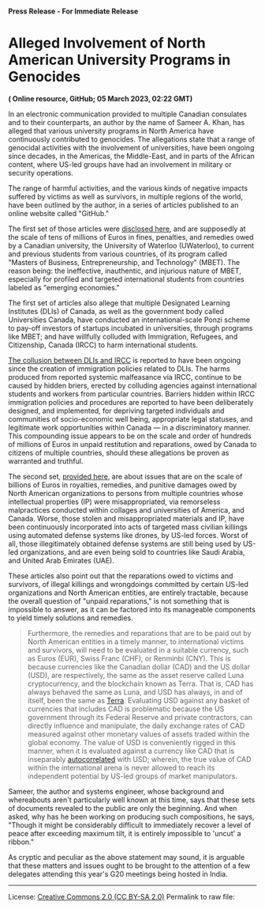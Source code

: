 #### Press Release - For Immediate Release 

# Alleged Involvement of North American University Programs in Genocides 
**( Online resource, GitHub; 05 March 2023, 02:22 GMT)**

In an electronic communication provided to multiple Canadian consulates and to their counterparts, an author by the name of Sameer A. Khan, has alleged that various university programs in North America have continuously contributed to genocides. The allegations state that a range of genocidal activities with the involvement of universities, have been ongoing since decades, in the Americas, the Middle-East, and in parts of the African content, where US-led groups have had an involvement in military or security operations.  

The range of harmful activities, and the various kinds of negative impacts suffered by victims as well as survivors, in multiple regions of the world, have been outlined by the author, in a series of articles published to an online website called "GitHub."  

The first set of those articles were [disclosed here](https://github.com/true-hindsight/grim-realities#blowing-the-whistle-on-canadas-ongoing-crimes-against-humanity-and-marginalised-groups), and are supposedly at the scale of tens of millions of Euros in fines, penalties, and remedies owed by a Canadian university, the University of Waterloo (UWaterloo), to current and previous students from various countries, of its program called "Masters of Business, Entrepreneurship, and Technology" (MBET). The reason being: the ineffective, inauthentic, and injurious nature of MBET, especially for profiled and targeted international students from countries labeled as "emerging economies."  

The first set of articles also allege that multiple Designated Learning Institutes (DLIs) of Canada, as well as the government body called Universities Canada, have conducted an international-scale Ponzi scheme to pay-off investors of startups incubated in universities, through programs like MBET; and have willfully colluded with Immigration, Refugees, and Citizenship, Canada (IRCC) to harm international students. 

[The collusion between DLIs and IRCC](https://github.com/true-hindsight/grim-realities/blob/main/intro-to-special-report-2022-11-11-1.md#6-introduction-to-special-report-2022-11-11-1) is reported to have been ongoing since the creation of immigration policies related to DLIs. The harms produced from reported systemic malfeasance via IRCC, continue to be caused by hidden briers, erected by colluding agencies against international students and workers from particular countries. Barriers hidden within IRCC immigration policies and procedures are reported to have been deliberately designed, and implemented, for depriving targeted individuals and communities of socio-economic well being, appropriate legal statuses, and legitimate work opportunities within Canada — in a discriminatory manner. This compounding issue appears to be on the scale and order of hundreds of millions of Euros in unpaid restitution and reparations, owed by Canada to citizens of multiple countries, should these allegations be proven as warranted and truthful.  

The second set, [provided here](https://github.com/true-hindsight/long-overdue-justice#long-overdue-justice), are about issues that are on the scale of billions of Euros in royalties, remedies, and punitive damages owed by North American organizations to persons from multiple countries whose intellectual properties (IP) were misappropriated, via remorseless malpractices conducted within collages and universities of America, and Canada. Worse, those stolen and misappropriated materials and IP, have been continuously incorporated into acts of targeted mass civilian killings using automated defense systems like drones, by US-led forces. Worst of all, those illegitimately obtained defense systems are still being used by US-led organizations, and are even being sold to countries like Saudi Arabia, and United Arab Emirates (UAE). 

These articles also point out that the reparations owed to victims and survivors, of illegal killings and wrongdoings committed by certain US-led organizations and North American entities, are entirely tractable, because the overall question of "unpaid reparations," is not something that is impossible to answer, as it can be factored into its manageable components to yield timely solutions and remedies. 

>Furthermore, the remedies and reparations that are to be paid out by North American entities in a timely manner, to international victims and survivors, will need to be evaluated in a suitable currency, such as Euros (EUR), Swiss Franc (CHF), or Renminbi (CNY). This is because currencies like the Canadian dollar (CAD) and the US dollar (USD), are respectively, the same as the asset reserve called Luna cryptocurrency, and the blockchain known as Terra. That is, CAD has always behaved the same as Luna, and USD has always, in and of itself, been the same as [Terra](https://en.wikipedia.org/wiki/Terra_(blockchain)#Collapse). Evaluating USD against any basket of currencies that includes CAD is problematic because the US government through its Federal Reserve and private contractors, can directly influence and manipulate, the daily exchange rates of CAD measured against other monetary values of assets traded within the global economy. The value of USD is conveniently rigged in this manner, when it is evaluated against a currency like CAD that is inseparably [autocorrelated](https://en.wikipedia.org/wiki/Autocorrelation) with USD; wherein, the true value of CAD within the international arena is never allowed to reach its independent potential by US-led groups of market manipulators.      

Sameer, the author and systems engineer, whose background and whereabouts aren't particularly well known at this time, says that these sets of documents revealed to the public are only the beginning. And when asked, why has he been working on producing such compositions, he says, "Though it might be considerably difficult to immediately recover a level of peace after exceeding maximum tilt, it is entirely impossible to 'uncut' a ribbon."  

As cryptic and peculiar as the above statement may sound, it is arguable that these matters and issues ought to be brought to the attention of a few delegates attending this year's G20 meetings being hosted in India.  


---

License: [Creative Commons 2.0 (CC BY-SA 2.0)](https://creativecommons.org/licenses/by-sa/2.0/)
Permalink to raw file: 

